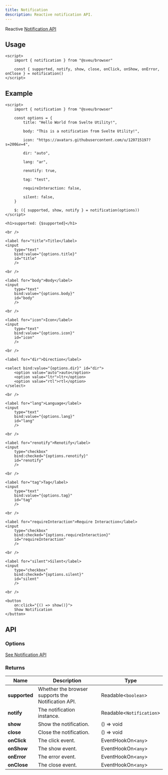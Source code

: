 ```yaml
---
title: Notification
description: Reactive notification API.
---
```


<script>
    import Meta from "$components/meta.svelte"
</script>

<Meta />

Reactive [Notification API](https://developer.mozilla.org/en-US/docs/Web/API/notification)

## Usage

```svelte
<script>
    import { notification } from "@sveu/browser"

    const { supported, notify, show, close, onClick, onShow, onError, onClose } = notification()
</script>
```

## Example

```svelte live ln
<script>
    import { notification } from "@sveu/browser"

    const options = {
        title: "Hello World from Svelte Utility!",

        body: "This is a notification from Svelte Utility!",

        icon: "https://avatars.githubusercontent.com/u/120715197?s=200&v=4",

        dir: "auto",

        lang: "ar",

        renotify: true,

        tag: "test",

        requireInteraction: false,

        silent: false,
    }

    $: ({ supported, show, notify } = notification(options))
</script>

<h1>supported: {$supported}</h1>

<br />

<label for="title">Title</label>
<input
    type="text"
    bind:value="{options.title}"
    id="title"
    />

<br />

<label for="body">Body</label>
<input
    type="text"
    bind:value="{options.body}"
    id="body"
    />

<br />

<label for="icon">Icon</label>
<input
    type="text"
    bind:value="{options.icon}"
    id="icon"
    />

<br />

<label for="dir">Direction</label>

<select bind:value="{options.dir}" id="dir">
    <option value="auto">auto</option>
    <option value="ltr">ltr</option>
    <option value="rtl">rtl</option>
</select>

<br />

<label for="lang">Language</label>
<input
    type="text"
    bind:value="{options.lang}"
    id="lang"
    />

<br />

<label for="renotify">Renotify</label>
<input
    type="checkbox"
    bind:checked="{options.renotify}"
    id="renotify"
    />

<br />

<label for="tag">Tag</label>
<input
    type="text"
    bind:value="{options.tag}"
    id="tag"
    />

<br />

<label for="requireInteraction">Require Interaction</label>
<input
    type="checkbox"
    bind:checked="{options.requireInteraction}"
    id="requireInteraction"
    />

<br />

<label for="silent">Silent</label>
<input
    type="checkbox"
    bind:checked="{options.silent}"
    id="silent"
    />

<br />

<button
    on:click="{() => show()}">
    Show Notification
</button>
```

## API

### Options

[See Notification API](https://developer.mozilla.org/en-US/docs/Web/API/notification#instance_properties)

### Returns

| Name            | Description                                              | Type                     |
| --------------- | -------------------------------------------------------- | ------------------------ |
| **supported**   | Whether the browser supports the Notification API.       | Readable<`boolean`>      |
| **notify**      | The notification instance.                               | Readable<`Notification`> |
| **show**        | Show the notification.                                   | () => void               |
| **close**       | Close the notification.                                  | () => void               |
| **onClick**     | The click event.                                         | EventHookOn<`any`>       |
| **onShow**      | The show event.                                          | EventHookOn<`any`>       |
| **onError**     | The error event.                                         | EventHookOn<`any`>       |
| **onClose**     | The close event.                                         | EventHookOn<`any`>       |
